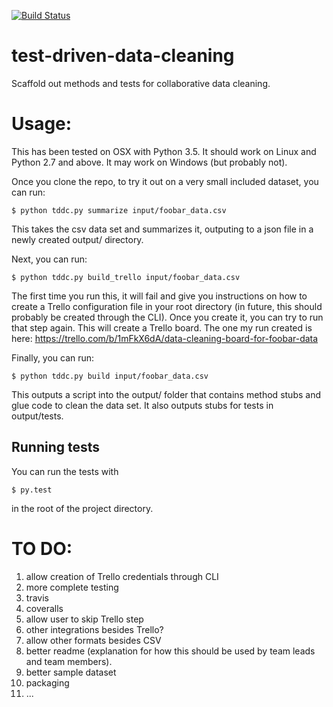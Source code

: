 [![Build Status](https://travis-ci.org/DataKind-SG/test-driven-data-cleaning.svg?branch=master)](https://travis-ci.org/DataKind-SG/test-driven-data-cleaning)

# test-driven-data-cleaning

Scaffold out methods and tests for collaborative data cleaning.

# Usage:

This has been tested on OSX with Python 3.5. It should work on Linux and Python 2.7 and above. It may work on Windows (but probably not).

Once you clone the repo, to try it out on a very small included dataset, you can run:

```$ python tddc.py summarize input/foobar_data.csv```

This takes the csv data set and summarizes it, outputing to a json file in a newly created output/ directory.

Next, you can run:

```$ python tddc.py build_trello input/foobar_data.csv```

The first time you run this, it will fail and give you instructions on how to create a Trello configuration file in your root directory (in future, this should probably be created through the CLI).
Once you create it, you can try to run that step again. This will create a Trello board. The one my run created is here: https://trello.com/b/1mFkX6dA/data-cleaning-board-for-foobar-data

Finally, you can run:

```$ python tddc.py build input/foobar_data.csv```

This outputs a script into the output/ folder that contains method stubs and glue code to clean the data set. It also outputs stubs for tests in output/tests.

## Running tests

You can run the tests with 

```$ py.test```

in the root of the project directory.


# TO DO:

1. allow creation of Trello credentials through CLI
2. more complete testing
3. travis
4. coveralls
5. allow user to skip Trello step
6. other integrations besides Trello?
7. allow other formats besides CSV
8. better readme (explanation for how this should be used by team leads and team members).
9. better sample dataset
10. packaging 
11. ...